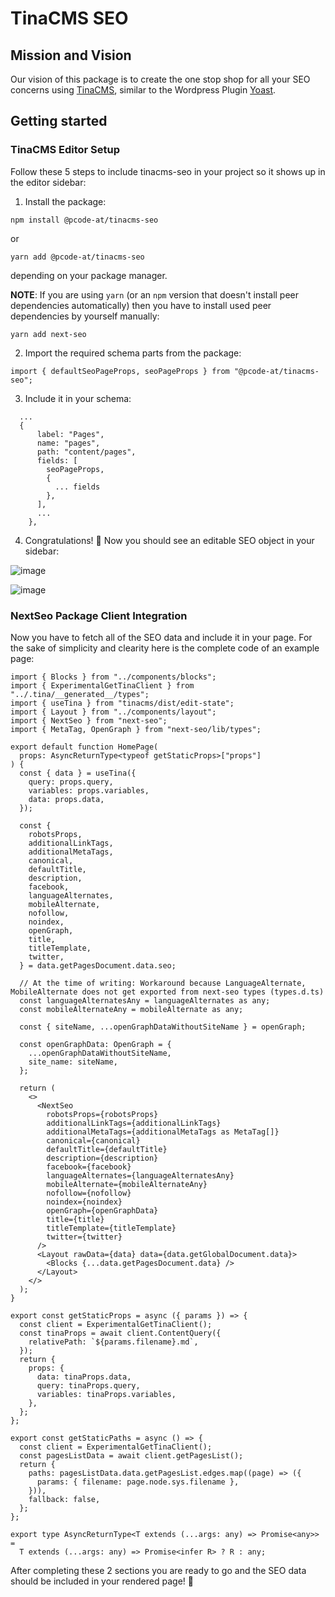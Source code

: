# TinaCMS SEO

## Mission and Vision
Our vision of this package is to create the one stop shop for all your SEO concerns using [TinaCMS](https://tina.io/), similar to the Wordpress Plugin [Yoast](https://yoast.com/wordpress/plugins/seo/).

## Getting started
### TinaCMS Editor Setup
Follow these 5 steps to include tinacms-seo in your project so it shows up in the editor sidebar:

1. Install the package:

```
npm install @pcode-at/tinacms-seo
``` 

or

```
yarn add @pcode-at/tinacms-seo
``` 

 depending on your package manager.

**NOTE**: If you are using `yarn` (or an `npm` version that doesn't install peer dependencies automatically) then you have to install used peer dependencies by yourself manually:
```
yarn add next-seo
```
 


2. Import the required schema parts from the package:
```
import { defaultSeoPageProps, seoPageProps } from "@pcode-at/tinacms-seo";
```

3. Include it in your schema:

```
  ...
  {
      label: "Pages",
      name: "pages",
      path: "content/pages",
      fields: [
        seoPageProps,
        {
          ... fields
        },
      ],
      ...
    },
```

4. Congratulations! 🎉 Now you should see an editable SEO object in your sidebar:

![image](https://user-images.githubusercontent.com/29887207/161561181-4a2d6dae-a8f6-4cfd-8a5a-259f71222876.png)

![image](https://user-images.githubusercontent.com/29887207/161561313-4bd08fc9-e82d-4e9e-bea6-379351e298dc.png)

### NextSeo Package Client Integration
Now you have to fetch all of the SEO data and include it in your page. For the sake of simplicity and clearity here is the complete code of an example page:

```
import { Blocks } from "../components/blocks";
import { ExperimentalGetTinaClient } from "../.tina/__generated__/types";
import { useTina } from "tinacms/dist/edit-state";
import { Layout } from "../components/layout";
import { NextSeo } from "next-seo";
import { MetaTag, OpenGraph } from "next-seo/lib/types";

export default function HomePage(
  props: AsyncReturnType<typeof getStaticProps>["props"]
) {
  const { data } = useTina({
    query: props.query,
    variables: props.variables,
    data: props.data,
  });

  const {
    robotsProps,
    additionalLinkTags,
    additionalMetaTags,
    canonical,
    defaultTitle,
    description,
    facebook,
    languageAlternates,
    mobileAlternate,
    nofollow,
    noindex,
    openGraph,
    title,
    titleTemplate,
    twitter,
  } = data.getPagesDocument.data.seo;

  // At the time of writing: Workaround because LanguageAlternate, MobileAlternate does not get exported from next-seo types (types.d.ts)
  const languageAlternatesAny = languageAlternates as any;
  const mobileAlternateAny = mobileAlternate as any;

  const { siteName, ...openGraphDataWithoutSiteName } = openGraph;

  const openGraphData: OpenGraph = {
    ...openGraphDataWithoutSiteName,
    site_name: siteName,
  };

  return (
    <>
      <NextSeo
        robotsProps={robotsProps}
        additionalLinkTags={additionalLinkTags}
        additionalMetaTags={additionalMetaTags as MetaTag[]}
        canonical={canonical}
        defaultTitle={defaultTitle}
        description={description}
        facebook={facebook}
        languageAlternates={languageAlternatesAny}
        mobileAlternate={mobileAlternateAny}
        nofollow={nofollow}
        noindex={noindex}
        openGraph={openGraphData}
        title={title}
        titleTemplate={titleTemplate}
        twitter={twitter}
      />
      <Layout rawData={data} data={data.getGlobalDocument.data}>
        <Blocks {...data.getPagesDocument.data} />
      </Layout>
    </>
  );
}

export const getStaticProps = async ({ params }) => {
  const client = ExperimentalGetTinaClient();
  const tinaProps = await client.ContentQuery({
    relativePath: `${params.filename}.md`,
  });
  return {
    props: {
      data: tinaProps.data,
      query: tinaProps.query,
      variables: tinaProps.variables,
    },
  };
};

export const getStaticPaths = async () => {
  const client = ExperimentalGetTinaClient();
  const pagesListData = await client.getPagesList();
  return {
    paths: pagesListData.data.getPagesList.edges.map((page) => ({
      params: { filename: page.node.sys.filename },
    })),
    fallback: false,
  };
};

export type AsyncReturnType<T extends (...args: any) => Promise<any>> =
  T extends (...args: any) => Promise<infer R> ? R : any;

```

After completing these 2 sections you are ready to go and the SEO data should be included in your rendered page! 🎉
